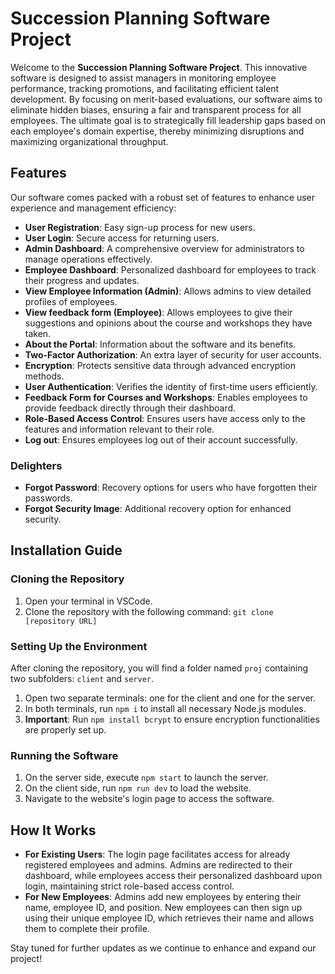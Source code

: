 # Succession Planning Software Project

Welcome to the **Succession Planning Software Project**. This innovative software is designed to assist managers in monitoring employee performance, tracking promotions, and facilitating efficient talent development. By focusing on merit-based evaluations, our software aims to eliminate hidden biases, ensuring a fair and transparent process for all employees. The ultimate goal is to strategically fill leadership gaps based on each employee's domain expertise, thereby minimizing disruptions and maximizing organizational throughput.

## Features

Our software comes packed with a robust set of features to enhance user experience and management efficiency:

- **User Registration**: Easy sign-up process for new users.
- **User Login**: Secure access for returning users.
- **Admin Dashboard**: A comprehensive overview for administrators to manage operations effectively.
- **Employee Dashboard**: Personalized dashboard for employees to track their progress and updates.
- **View Employee Information (Admin)**: Allows admins to view detailed profiles of employees.
- **View feedback form (Employee)**: Allows employees to give their suggestions and opinions about the course and workshops they have taken.
- **About the Portal**: Information about the software and its benefits.
- **Two-Factor Authorization**: An extra layer of security for user accounts.
- **Encryption**: Protects sensitive data through advanced encryption methods.
- **User Authentication**: Verifies the identity of first-time users efficiently.
- **Feedback Form for Courses and Workshops**: Enables employees to provide feedback directly through their dashboard.
- **Role-Based Access Control**: Ensures users have access only to the features and information relevant to their role.
- **Log out**: Ensures employees log out of their account successfully.

### Delighters

- **Forgot Password**: Recovery options for users who have forgotten their passwords.
- **Forgot Security Image**: Additional recovery option for enhanced security.

## Installation Guide

### Cloning the Repository

1. Open your terminal in VSCode.
2. Clone the repository with the following command: `git clone [repository URL]`

### Setting Up the Environment

After cloning the repository, you will find a folder named `proj` containing two subfolders: `client` and `server`.

1. Open two separate terminals: one for the client and one for the server.
2. In both terminals, run `npm i` to install all necessary Node.js modules.
3. **Important**: Run `npm install bcrypt` to ensure encryption functionalities are properly set up.

### Running the Software

1. On the server side, execute `npm start` to launch the server.
2. On the client side, run `npm run dev` to load the website.
3. Navigate to the website's login page to access the software.

## How It Works

- **For Existing Users**: The login page facilitates access for already registered employees and admins. Admins are redirected to their dashboard, while employees access their personalized dashboard upon login, maintaining strict role-based access control.
- **For New Employees**: Admins add new employees by entering their name, employee ID, and position. New employees can then sign up using their unique employee ID, which retrieves their name and allows them to complete their profile.

Stay tuned for further updates as we continue to enhance and expand our project!
